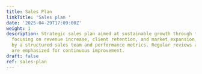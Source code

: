 ```yaml
---
title: Sales Plan
linkTitle: 'Sales plan '
date: '2025-04-29T17:09:00Z'
weight: 1
description: Strategic sales plan aimed at sustainable growth through targeted initiatives,
  focusing on revenue increase, client retention, and market expansion, supported
  by a structured sales team and performance metrics. Regular reviews and training
  are emphasized for continuous improvement.
draft: false
ref: sales-plan
---
```


